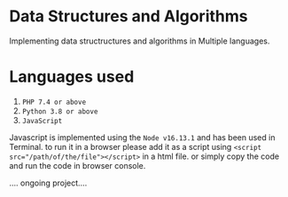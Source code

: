 # Data Structures and Algorithms
Implementing data structructures and algorithms in Multiple languages.
# Languages used 
 1. `PHP 7.4 or above`
 2. `Python 3.8 or above`
 3. `JavaScript`

 Javascript is implemented using the `Node v16.13.1` and has been used in Terminal. to run it in a browser please add it as a script using `<script src="/path/of/the/file"></script>` in a html file.
 or simply copy the code and run the code in browser console.
 
.... ongoing project....